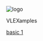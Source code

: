 ![logo](https://raw.githubusercontent.com/indus/VLEX/master/footage/logo.png)


VLEXamples

[basic 1](http://rawgit.com/indus/VLEX/master/vlexamples/1_basic/1_circle.html)
